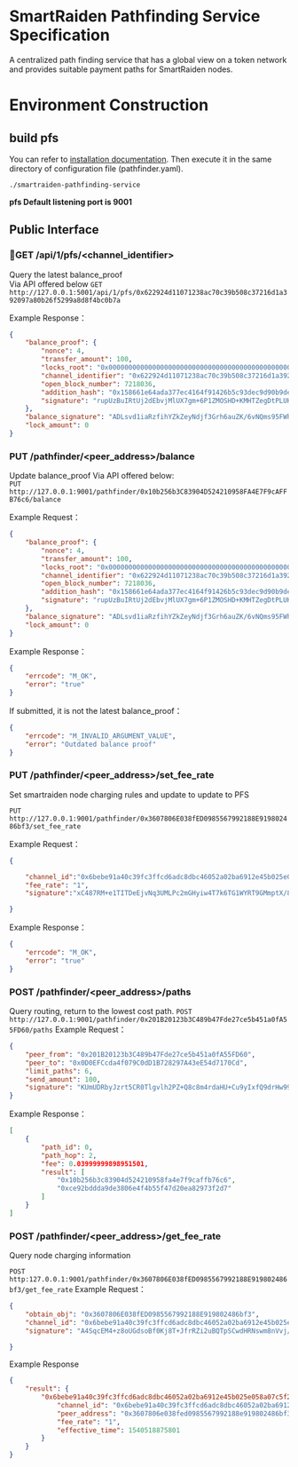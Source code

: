 # SmartRaiden Pathfinding Service Specification

A centralized path finding service that has a global view on a token network and provides suitable payment paths for SmartRaiden nodes.


# Environment Construction 
## build pfs 
You can refer to [installation documentation](./PFSinstallation.md).
Then execute it in the same directory of configuration file (pathfinder.yaml).
```sh
./smartraiden-pathfinding-service
```
**pfs Default listening port is 9001**

## 
## Public Interface

### GET /api/1/pfs/<channel_identifier>
Query the latest balance_proof  
Via API offered below 
`GET http://127.0.0.1:5001/api/1/pfs/0x622924d11071238ac70c39b508c37216d1a392097a80b26f5299a8d8f4bc0b7a`

Example Response：   
```json
{
    "balance_proof": {
        "nonce": 4,
        "transfer_amount": 100,
        "locks_root": "0x0000000000000000000000000000000000000000000000000000000000000000",
        "channel_identifier": "0x622924d11071238ac70c39b508c37216d1a392097a80b26f5299a8d8f4bc0b7a",
        "open_block_number": 7218036,
        "addition_hash": "0x158661e64ada377ec4164f91426b5c93dec9d90b9ded2944d9a82c55ec292022",
        "signature": "rupUzBuIRtUj2dEbvjMlUX7gm+6P1ZMOSHD+KMHTZegDtPLUK53XhaxXhvpcXgH48nmgCgkFmyBThaTzgPEalxw="
    },
    "balance_signature": "ADLsvd1iaRzfihYZkZeyNdjf3Grh6auZK/6vNQms95FWh7zKaiT6Rtzl39LVubRpQMPrlei5SEqfFsDWlfxUGhs=",
    "lock_amount": 0
}
```


### PUT /pathfinder/<peer_address>/balance
Update balance_proof 
Via API offered below:  
`PUT http://127.0.0.1:9001/pathfinder/0x10b256b3C83904D524210958FA4E7F9cAFFB76c6/balance`

Example Request：
```json
{
    "balance_proof": {
        "nonce": 4,
        "transfer_amount": 100,
        "locks_root": "0x0000000000000000000000000000000000000000000000000000000000000000",
        "channel_identifier": "0x622924d11071238ac70c39b508c37216d1a392097a80b26f5299a8d8f4bc0b7a",
        "open_block_number": 7218036,
        "addition_hash": "0x158661e64ada377ec4164f91426b5c93dec9d90b9ded2944d9a82c55ec292022",
        "signature": "rupUzBuIRtUj2dEbvjMlUX7gm+6P1ZMOSHD+KMHTZegDtPLUK53XhaxXhvpcXgH48nmgCgkFmyBThaTzgPEalxw="
    },
    "balance_signature": "ADLsvd1iaRzfihYZkZeyNdjf3Grh6auZK/6vNQms95FWh7zKaiT6Rtzl39LVubRpQMPrlei5SEqfFsDWlfxUGhs=",
    "lock_amount": 0
}	
```
Example Response：
```json
{
    "errcode": "M_OK",
    "error": "true"
}
```
If submitted, it is not the latest balance_proof：
```json
{
    "errcode": "M_INVALID_ARGUMENT_VALUE",
    "error": "Outdated balance proof"
}
```

### PUT /pathfinder/<peer_address>/set_fee_rate
Set smartraiden node charging rules and update to update to PFS

`PUT http://127.0.0.1:9001/pathfinder/0x3607806E038fED0985567992188E919802486bf3/set_fee_rate`

Example Request：

```json
{

	"channel_id":"0x6bebe91a40c39fc3ffcd6adc8dbc46052a02ba6912e45b025e058a07c5f2f0dd",
	"fee_rate": "1",
	"signature":"xC487RM+e1TITDeEjvNq3UMLPc2mGHyiw4T7k6TG1WYRT9GMmptX/8NPyYLdpxfwhpC+TO6dhPMBs57rsZiOIxs="

}
```
Example Response：

```json
{
    "errcode": "M_OK",
    "error": "true"
}
```
### POST /pathfinder/<peer_address>/paths
Query routing, return to the lowest cost path.
`POST http://127.0.0.1:9001/pathfinder/0x201B20123b3C489b47Fde27ce5b451a0fA55FD60/paths`
Example Request：
```json
{
	"peer_from": "0x201B20123b3C489b47Fde27ce5b451a0fA55FD60",
	"peer_to": "0x0D0EFCcda4f079C0dD1B728297A43eE54d7170Cd",
	"limit_paths": 6,
	"send_amount": 100,
	"signature": "KUmUDRbyJzrt5CR0Tlgvlh2PZ+Q8c8m4rdaHU+Cu9yIxfQ9drHw99qiWs/qXbtr/ok8m7N0ZUvUOX3ldxhcSXBw="
}
```
Example Response：
```json
[
    {
        "path_id": 0,
        "path_hop": 2,
        "fee": 0.03999999898951501,
        "result": [
            "0x10b256b3c83904d524210958fa4e7f9caffb76c6",
            "0xce92bddda9de3806e4f4b55f47d20ea82973f2d7"
        ]
    }
]
```

### POST /pathfinder/<peer_address>/get_fee_rate
Query node charging information

`POST http:127.0.0.1:9001/pathfinder/0x3607806E038fED0985567992188E919802486bf3/get_fee_rate`
Example Request：
```json
{
	"obtain_obj": "0x3607806E038fED0985567992188E919802486bf3",
	"channel_id": "0x6bebe91a40c39fc3ffcd6adc8dbc46052a02ba6912e45b025e058a07c5f2f0dd",
	"signature": "A4SqcEM4+z8oUGdsoBf0Kj8T+JfrRZi2uBQTpSCwdHRNswm8nVvj/s7JNN3eeerQZxdpfsMLzkrTN6K2J2NWVBw="
	
}
```
Example Response
```json
{
    "result": {
        "0x6bebe91a40c39fc3ffcd6adc8dbc46052a02ba6912e45b025e058a07c5f2f0dd": {
            "channel_id": "0x6bebe91a40c39fc3ffcd6adc8dbc46052a02ba6912e45b025e058a07c5f2f0dd",
            "peer_address": "0x3607806e038fed0985567992188e919802486bf3",
            "fee_rate": "1",
            "effective_time": 1540518875801
        }
    }
}
```




